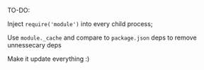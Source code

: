 TO-DO:

Inject `require('module')` into every child process;

Use `module._cache` and compare to `package.json` deps to remove unnessecary deps

Make it update everything :)